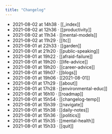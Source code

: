 ```yaml
---
title: "Changelog"
---
```


- 2021-08-02 at 14h38 · [[_index]]
- 2021-08-02 at 12h36 · [[productivity]]
- 2021-08-02 at 11h34 · [[mental-models]]
- 2021-08-02 at 11h29 · [[ltc]]
- 2021-08-01 at 22h33 · [[garden]]
- 2021-08-01 at 21h20 · [[public-speaking]]
- 2021-08-01 at 19h22 · [[afraid-failure]]
- 2021-08-01 at 19h20 · [[life-advice]]
- 2021-08-01 at 19h20 · [[career-advice]]
- 2021-08-01 at 19h07 · [[blogs]]
- 2021-08-01 at 19h06 · [[2021-08-01]]
- 2021-08-01 at 17h29 · [[about]]
- 2021-08-01 at 17h28 · [[environmental-educ]]
- 2021-08-01 at 16h10 · [[roadmap]]
- 2021-08-01 at 15h54 · [[changelog-temp]]
- 2021-08-01 at 15h39 · [[navigate]]
- 2021-08-01 at 15h38 · [[daily-notes]]
- 2021-08-01 at 15h36 · [[politics]]
- 2021-08-01 at 15h35 · [[mental-health]]
- 2021-08-01 at 15h33 · [[quit]]
